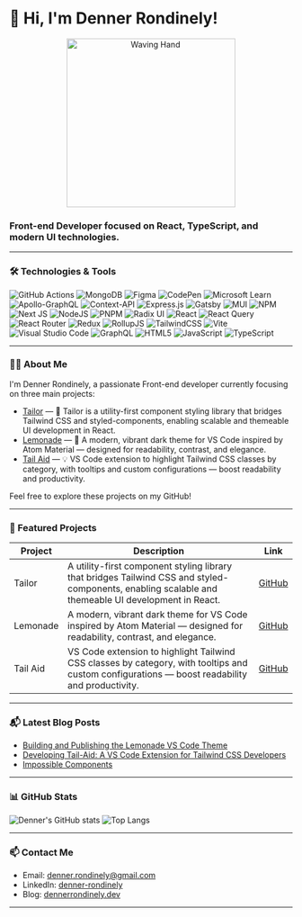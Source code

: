 # 👋 Hi, I'm Denner Rondinely!

<p align="center">
  <img src="https://i.gifer.com/77w2.gif" width="300" alt="Waving Hand" />
</p>

### Front-end Developer focused on React, TypeScript, and modern UI technologies.

---

### 🛠️ Technologies & Tools

![GitHub Actions](https://img.shields.io/badge/github%20actions-%232671E5.svg?style=for-the-badge&logo=githubactions&logoColor=white)
![MongoDB](https://img.shields.io/badge/MongoDB-%234ea94b.svg?style=for-the-badge&logo=mongodb&logoColor=white)
![Figma](https://img.shields.io/badge/figma-%23F24E1E.svg?style=for-the-badge&logo=figma&logoColor=white)
![CodePen](https://img.shields.io/badge/Codepen-000000?style=for-the-badge&logo=codepen&logoColor=white)
![Microsoft Learn](https://img.shields.io/badge/Microsoft_Learn-258ffa?style=for-the-badge&logo=microsoft&logoColor=white)
![Apollo-GraphQL](https://img.shields.io/badge/-ApolloGraphQL-311C87?style=for-the-badge&logo=apollo-graphql)
![Context-API](https://img.shields.io/badge/Context--Api-000000?style=for-the-badge&logo=react)
![Express.js](https://img.shields.io/badge/express.js-%23404d59.svg?style=for-the-badge&logo=express&logoColor=%2361DAFB)
![Gatsby](https://img.shields.io/badge/Gatsby-%23663399.svg?style=for-the-badge&logo=gatsby&logoColor=white)
![MUI](https://img.shields.io/badge/MUI-%230081CB.svg?style=for-the-badge&logo=mui&logoColor=white)
![NPM](https://img.shields.io/badge/NPM-%23CB3837.svg?style=for-the-badge&logo=npm&logoColor=white)
![Next JS](https://img.shields.io/badge/Next-black?style=for-the-badge&logo=next.js&logoColor=white)
![NodeJS](https://img.shields.io/badge/node.js-6DA55F?style=for-the-badge&logo=node.js&logoColor=white)
![PNPM](https://img.shields.io/badge/pnpm-%234a4a4a.svg?style=for-the-badge&logo=pnpm&logoColor=f69220)
![Radix UI](https://img.shields.io/badge/radix%20ui-161618.svg?style=for-the-badge&logo=radix-ui&logoColor=white)
![React](https://img.shields.io/badge/react-%2320232a.svg?style=for-the-badge&logo=react&logoColor=%2361DAFB)
![React Query](https://img.shields.io/badge/-React%20Query-FF4154?style=for-the-badge&logo=react%20query&logoColor=white)
![React Router](https://img.shields.io/badge/React_Router-CA4245?style=for-the-badge&logo=react-router&logoColor=white)
![Redux](https://img.shields.io/badge/redux-%23593d88.svg?style=for-the-badge&logo=redux&logoColor=white)
![RollupJS](https://img.shields.io/badge/RollupJS-ef3335?style=for-the-badge&logo=rollup.js&logoColor=white)
![TailwindCSS](https://img.shields.io/badge/tailwindcss-%2338B2AC.svg?style=for-the-badge&logo=tailwind-css&logoColor=white)
![Vite](https://img.shields.io/badge/vite-%23646CFF.svg?style=for-the-badge&logo=vite&logoColor=white)
![Visual Studio Code](https://img.shields.io/badge/Visual%20Studio%20Code-0078d7.svg?style=for-the-badge&logo=visual-studio-code&logoColor=white)
![GraphQL](https://img.shields.io/badge/-GraphQL-E10098?style=for-the-badge&logo=graphql&logoColor=white)
![HTML5](https://img.shields.io/badge/html5-%23E34F26.svg?style=for-the-badge&logo=html5&logoColor=white)
![JavaScript](https://img.shields.io/badge/javascript-%23323330.svg?style=for-the-badge&logo=javascript&logoColor=%23F7DF1E)
![TypeScript](https://img.shields.io/badge/typescript-%23007ACC.svg?style=for-the-badge&logo=typescript&logoColor=white)

---

### 👨‍💻 About Me

I'm Denner Rondinely, a passionate Front-end developer currently focusing on three main projects:

- [Tailor](https://github.com/dennerrondinely/tailor) — 🧵 Tailor is a utility-first component styling library that bridges Tailwind CSS and styled-components, enabling scalable and themeable UI development in React.
- [Lemonade](https://github.com/dennerrondinely/lemonade) — 🎨 A modern, vibrant dark theme for VS Code inspired by Atom Material — designed for readability, contrast, and elegance.
- [Tail Aid](https://github.com/dennerrondinely/tail-aid) — 💡 VS Code extension to highlight Tailwind CSS classes by category, with tooltips and custom configurations — boost readability and productivity.

Feel free to explore these projects on my GitHub!

---

### 🚀 Featured Projects

| Project | Description | Link |
|---------|-------------|------|
| Tailor | A utility-first component styling library that bridges Tailwind CSS and styled-components, enabling scalable and themeable UI development in React. | [GitHub](https://github.com/dennerrondinely/tailor) |
| Lemonade | A modern, vibrant dark theme for VS Code inspired by Atom Material — designed for readability, contrast, and elegance. | [GitHub](https://github.com/dennerrondinely/lemonade) |
| Tail Aid | VS Code extension to highlight Tailwind CSS classes by category, with tooltips and custom configurations — boost readability and productivity. | [GitHub](https://github.com/dennerrondinely/tail-aid) |

---

### 📬 Latest Blog Posts
<!-- BLOG-POSTS:START -->
- [Building and Publishing the Lemonade VS Code Theme](/en/blog/lemonade-theme)
- [Developing Tail-Aid: A VS Code Extension for Tailwind CSS Developers](/en/blog/tail-aid-vscode-extension)
- [Impossible Components](/en/blog/impossible-components)
<!-- BLOG-POSTS:END -->

---

### 📊 GitHub Stats

![Denner's GitHub stats](https://github-readme-stats.vercel.app/api?username=dennerrondinely&show_icons=true&theme=tokyonight)
![Top Langs](https://github-readme-stats.vercel.app/api/top-langs/?username=dennerrondinely&layout=compact&theme=tokyonight)

---

### 📫 Contact Me

- Email: denner.rondinely@gmail.com  
- LinkedIn: [denner-rondinely](https://www.linkedin.com/in/denner-rondinely-da-silva/)  
- Blog: [dennerrondinely.dev](https://www.dennerrondinely.dev/en)  

---
